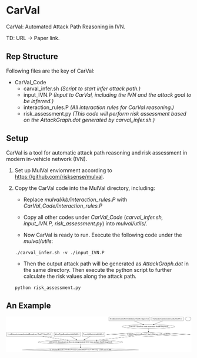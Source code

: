 # CarVal
CarVal: Automated Attack Path Reasoning in IVN.

TD: URL -> Paper link.

## Rep Structure

Following files are the key of CarVal:

+ CarVal_Code
    + carval_infer.sh    <em>(Script to start infer attack path.)</em>
    + input_IVN.P  <em>(Input to CarVal, including the IVN and the attack goal to be inferred.)</em>
    + interaction_rules.P <em>(All interaction rules for CarVal reasoning.)</em>
    + risk_assessment.py <em>(This code will perform risk assessment based on the AttackGraph.dot generated by carval_infer.sh.)</em>


## Setup

CarVal is a tool for automatic attack path reasoning and risk assessment in modern in-vehicle network (IVN). 

1. Set up MulVal enviornment according to https://github.com/risksense/mulval.

2. Copy the CarVal code into the MulVal directory, including:

    * Replace <em>mulval/kb/interaction_rules.P</em> with <em>CarVal_Code/interaction_rules.P</em>

    * Copy all other codes under <em>CarVal_Code</em> (<em>carval_infer.sh, input_IVN.P, risk_assessment.py</em>) into <em>mulval/utils/</em>.

    * Now CarVal is ready to run. Execute the following code under the <em>mulval/utils</em>:

    ```
    ./carval_infer.sh -v ./input_IVN.P
    ```

    * Then the output attack path will be generated as <em>AttackGraph.dot</em> in the same directory. Then execute the python script to further calculate the risk values along the attack path.


    ```
    python risk_assessment.py
    ```


## An Example

![Risk Assessment Output](Example/risk_assess_output.png)












